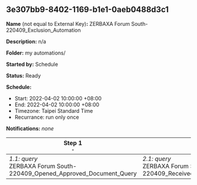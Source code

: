 ## 3e307bb9-8402-1169-b1e1-0aeb0488d3c1

**Name** (not equal to External Key)**:** ZERBAXA Forum South-220409_Exclusion_Automation

**Description:** n/a

**Folder:** my automations/

**Started by:** Schedule

**Status:** Ready

**Schedule:**

* Start: 2022-04-02 10:00:00 +08:00
* End: 2022-04-02 10:00:00 +08:00
* Timezone: Taipei Standard Time
* Recurrance: run only once

**Notifications:** _none_


| Step 1<br>_<small>-</small>_ | Step 2<br>_<small>-</small>_ |
| --- | --- |
| _1.1: query_<br>ZERBAXA Forum South-220409_Opened_Approved_Document_Query | _2.1: query_<br>ZERBAXA Forum South-220409_Received_Approved_Document_Query |
